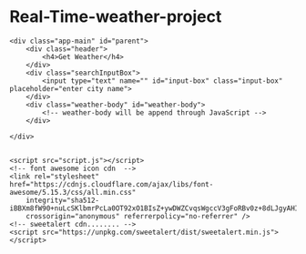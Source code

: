 # Real-Time-weather-project
<!DOCTYPE html>
<html lang="en">

<head>
    <meta charset="UTF-8">
    <meta http-equiv="X-UA-Compatible" content="IE=edge">
    <meta name="viewport" content="width=device-width, initial-scale=1.0">
    <title>Weather app</title>
    <link rel="shortcut icon" href="img/bg.jpg" type="image/x-icon">
    <link rel="stylesheet" href="style.css">
</head>

<body>


    <div class="app-main" id="parent">
        <div class="header">
            <h4>Get Weather</h4>
        </div>
        <div class="searchInputBox">
            <input type="text" name="" id="input-box" class="input-box" placeholder="enter city name">
        </div>
        <div class="weather-body" id="weather-body">
            <!-- weather-body will be append through JavaScript -->
        </div>
            
    </div>
   

    <script src="script.js"></script>
    <!-- font awesome icon cdn  -->
    <link rel="stylesheet" href="https://cdnjs.cloudflare.com/ajax/libs/font-awesome/5.15.3/css/all.min.css"
        integrity="sha512-iBBXm8fW90+nuLcSKlbmrPcLa0OT92xO1BIsZ+ywDWZCvqsWgccV3gFoRBv0z+8dLJgyAHIhR35VZc2oM/gI1w=="
        crossorigin="anonymous" referrerpolicy="no-referrer" />
    <!-- sweetalert cdn........ -->
    <script src="https://unpkg.com/sweetalert/dist/sweetalert.min.js"></script>

</body>

</html>
